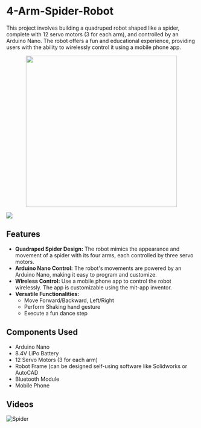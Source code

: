 # 4-Arm-Spider-Robot
This project involves building a quadruped robot shaped like a spider, complete with 12 servo motors (3 for each arm), and controlled by an Arduino Nano. The robot offers a fun and educational experience, providing users with the ability to wirelessly control it using a mobile phone app.

<p align="center">
  <img width = "400" height = "400" src="https://github.com/shryam102/4-arm-Spider/assets/78613519/5683d869-512a-4f45-96b1-0d7942a116f9">
</p>

<img align ="center" src = "https://github.com/shryam102/4-arm-Spider/assets/78613519/5683d869-512a-4f45-96b1-0d7942a116f9">



## Features
* **Quadraped Spider Design:** The robot mimics the appearance and movement of a spider with its four arms, each controlled by three servo motors.
* **Arduino Nano Control:** The robot's movements are powered by an Arduino Nano, making it easy to program and customize.
* **Wireless Control:** Use a mobile phone app to control the robot wirelessly. The app is customizable using the mit-app inventor.
* **Versatile Functionalities:**
  * Move Forward/Backward, Left/Right
  * Perform Shaking hand gesture
  * Execute a fun dance step
## Components Used
* Arduino Nano
* 8.4V LiPo Battery
* 12 Servo Motors (3 for each arm)
* Robot Frame (can be designed self-using software like Solidworks or AutoCAD
* Bluetooth Module
* Mobile Phone

## Videos 

![Spider](https://github.com/shryam102/4-arm-Spider/assets/78613519/1ac942ac-838d-4196-82ed-d8674d86e3b0)
